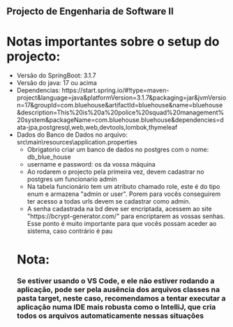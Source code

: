 ## Projecto de Engenharia de Software II

# Notas importantes sobre o setup do projecto:
<ul>
    <li>Versão do SpringBoot: 3.1.7</li>
    <li>Versão do java: 17 ou acima</li>
    <li>
        Dependencias: https://start.spring.io/#!type=maven-project&language=java&platformVersion=3.1.7&packaging=jar&jvmVersion=17&groupId=com.bluehouse&artifactId=bluehouse&name=bluehouse&description=This%20is%20a%20police%20squad%20management%20system&packageName=com.bluehouse.bluehouse&dependencies=data-jpa,postgresql,web,web,devtools,lombok,thymeleaf
    </li>
    <li>
        Dados do Banco de Dados no arquivo: src\main\resources\application.properties
        <ul>
            <li> Obrigatorio criar um banco de dados no postgres com o  nome: db_blue_house</li>
            <li> username e password: os da vossa máquina</li>
            <li>Ao rodarem o projecto pela primeira vez, devem cadastrar no postgres um funcionario admin</li>
            <li>Na tabela funcionário tem um atributo chamado role, este é do tipo enum e armazena "admin or user". Porem para vocês conseguirem ter acesso a todas urls devem se cadastrar como admin.</li>
            <li>A senha cadastrada na bd deve ser encriptada, acessem ao site "https://bcrypt-generator.com/" para encriptarem as vossas senhas. Esse ponto é muito importante para que vocês possam aceder ao sistema, caso contrário é pau</li>

</ul> 

# Nota: 
### Se estiver usando o  VS Code, e ele não estiver rodando a aplicação, pode ser pela ausência dos arquivos classes na pasta target, neste caso, recomendamos a tentar executar a aplicação numa IDE mais robusta como o IntelliJ, que cria todos os arquivos automaticamente nessas situações
